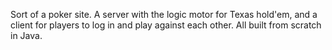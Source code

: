 Sort of a poker site. A server with the logic motor for Texas hold'em, and a client for players to log in and play against each other. All built from scratch in Java.
